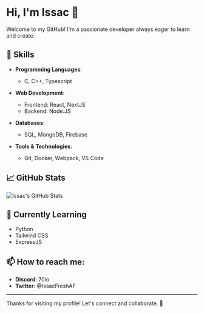 # Hi, I'm Issac 👋

Welcome to my GitHub! I'm a passionate developer always eager to learn and create.

## 🔧 Skills

- **Programming Languages**:  
  - C, C++, Typescript
  
- **Web Development**:  
  - Frontend: React, NextJS
  - Backend: Node.JS

- **Databases**:  
  - SQL, MongoDB, Firebase

- **Tools & Technologies**:  
  - Git, Docker, Webpack, VS Code

## 📈 GitHub Stats

![Issac's GitHub Stats](https://github-readme-stats.vercel.app/api?username=TheRealIssac&show_icons=true&hide_title=true)

## 🌱 Currently Learning

- Python
- Tailwind CSS
- ExpressJS

## 📫 How to reach me:

- **Discord**: 70io
- **Twitter**: @IssacFreshAF

---

Thanks for visiting my profile! Let's connect and collaborate. 🤝
